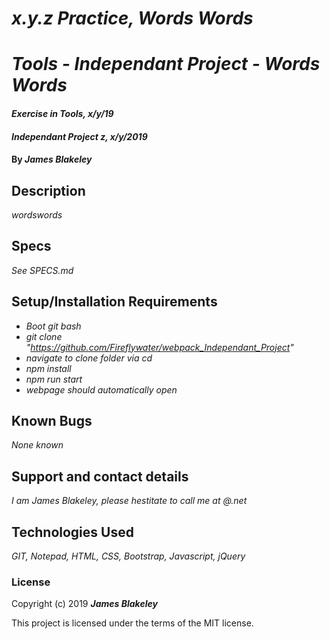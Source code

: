 # _x.y.z Practice, Words Words_
# _Tools - Independant Project - Words Words_

#### _Exercise in Tools, x/y/19_
#### _Independant Project z, x/y/2019_

#### By _**James Blakeley**_

## Description

_wordswords_

## Specs

_See SPECS.md_

## Setup/Installation Requirements

* _Boot git bash_
* _git clone "https://github.com/Fireflywater/webpack_Independant_Project"_
* _navigate to clone folder via cd_
* _npm install_
* _npm run start_
* _webpage should automatically open_

## Known Bugs

_None known_

## Support and contact details

_I am James Blakeley, please hestitate to call me at <redacted>@<redacted>.net_

## Technologies Used

_GIT, Notepad, HTML, CSS, Bootstrap, Javascript, jQuery_

### License

Copyright (c) 2019 **_James Blakeley_**

This project is licensed under the terms of the MIT license.